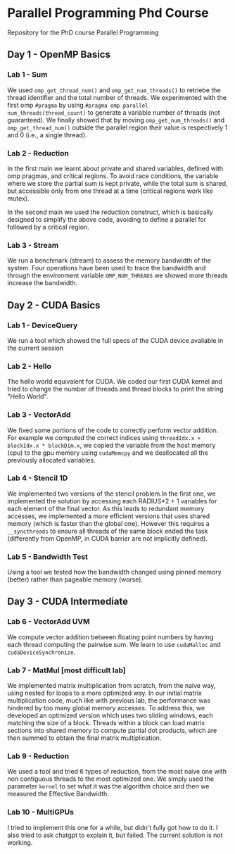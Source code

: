 # Parallel Programming Phd Course
Repository for the PhD course Parallel Programming


## Day 1 - OpenMP Basics

### Lab 1 - Sum

We used `omp_get_thread_num()` and `omp_get_num_threads()` to retriebe the thread identifier and the total number of threads. We experimented with the first omp `#pragma` by using `#pragma omp parallel num_threads(thread_count)` to generate a variable number of threads (not guaranteed). We finally showed that by moving `omp_get_num_threads()` and `omp_get_thread_num()` outside the parallel region their value is respectively 1 and 0 (i.e., a single thread).


### Lab 2 - Reduction

In the first main we learnt about private and shared variables, defined with omp pragmas, and critical regions. To avoid race conditions, the variable where we store the partial sum is kept private, while the total sum is shared, but accessible only from one thread at a time (critical regions work like mutex).

In the second main we used the reduction construct, which is basically designed to simplify the above code, avoiding to define a parallel for followed by a critical region.


### Lab 3 - Stream

We run a benchmark (stream) to assess the memory bandwidth of the system. Four operations have been used to trace the bandwidth and through the environment variable `OMP_NUM_THREADS` we showed more threads increase the bandwidth.


## Day 2 - CUDA Basics

### Lab 1 - DeviceQuery

We run a tool which showed the full specs of the CUDA device available in the current session


### Lab 2 - Hello

The hello world equivalent for CUDA. We coded our first CUDA kernel and tried to change the number of threads and thread blocks to print the string "Hello World".


### Lab 3 - VectorAdd

We fixed some portions of the code to correctly perform vector addition.
For example we computed the correct indices using `threadIdx.x + blockIdx.x * blockDim.x`, we copied the variable from the host memory (cpu) to the gpu memory using `cudaMemcpy` and we deallocated all the previously allocated variables.


### Lab 4 - Stencil 1D

We implemented two versions of the stencil problem.In the first one, we implemented the solution by accessing each RADIUS*2 + 1 variables for each element of the final vector. As this leads to redundant memory accesses, we implemented a more efficient versions that uses shared memory (which is faster than the global one). However this requires a `__syncthreads` to ensure all threads of the same block ended the task (differently from OpenMP, in CUDA barrier are not implicitly defined).


### Lab 5 - Bandwidth Test 

Using a tool we tested how the bandwidth changed using pinned memory (better) rather than pageable memory (worse).


## Day 3 - CUDA Intermediate

### Lab 6 - VectorAdd UVM

We compute vector addition between floating point numbers by having each thread computing the pairwise sum. We learn to use `cudaMalloc` and `cudaDeviceSynchronize`.

### Lab 7 - MatMul [most difficult lab]

We implemented matrix multiplication from scratch, from the naive way, using nested for loops to a more optimized way. In our initial matrix multiplication code, much like with previous lab, the performance was hindered by too many global memory accesses. To address this, we developed an optimized version which uses two sliding windows, each matching the size of a block. Threads within a block can load matrix sections into shared memory to compute partial dot products, which are then summed to obtain the final matrix multiplication.

### Lab 9 - Reduction

We used a tool and tried 6 types of reduction, from the most naive one with non contiguous threads to the most optimized one. We simply used the parameter `kernel` to set what it was the algorithm choice and then we measured the Effective Bandwidth.

### Lab 10 - MultiGPUs

I tried to implement this one for a while, but didn't fully got how to do it. I also tried to ask chatgpt to explain it, but failed. The current solution is not working.








